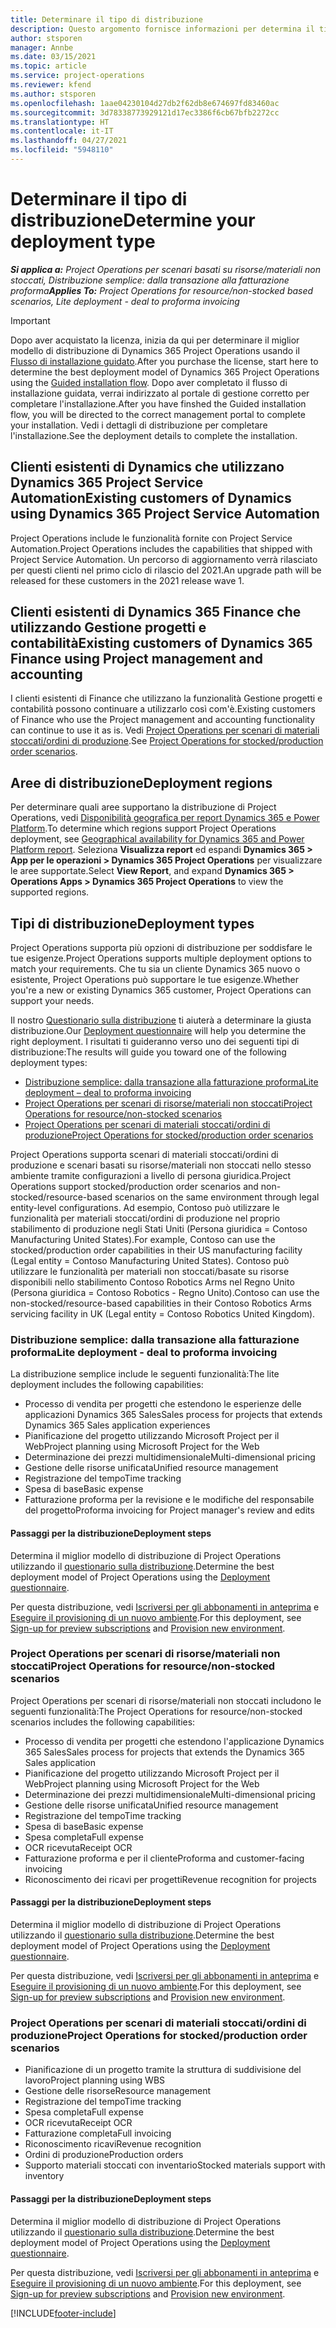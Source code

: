 ```yaml
---
title: Determinare il tipo di distribuzione
description: Questo argomento fornisce informazioni per determina il tipo di distribuzione di Project Operations giusto per la tua azienda.
author: stsporen
manager: Annbe
ms.date: 03/15/2021
ms.topic: article
ms.service: project-operations
ms.reviewer: kfend
ms.author: stsporen
ms.openlocfilehash: 1aae04230104d27db2f62db8e674697fd83460ac
ms.sourcegitcommit: 3d78338773929121d17ec3386f6cb67bfb2272cc
ms.translationtype: HT
ms.contentlocale: it-IT
ms.lasthandoff: 04/27/2021
ms.locfileid: "5948110"
---
```

# <a name="determine-your-deployment-type"></a><span data-ttu-id="32594-103">Determinare il tipo di distribuzione</span><span class="sxs-lookup"><span data-stu-id="32594-103">Determine your deployment type</span></span>

<span data-ttu-id="32594-104">_**Si applica a:** Project Operations per scenari basati su risorse/materiali non stoccati, Distribuzione semplice: dalla transazione alla fatturazione proforma_</span><span class="sxs-lookup"><span data-stu-id="32594-104">_**Applies To:** Project Operations for resource/non-stocked based scenarios, Lite deployment - deal to proforma invoicing_</span></span>

> [!IMPORTANT]
> <span data-ttu-id="32594-105">Dopo aver acquistato la licenza, inizia da qui per determinare il miglior modello di distribuzione di Dynamics 365 Project Operations usando il [Flusso di installazione guidato](https://aka.ms/provisionprojectoperations).</span><span class="sxs-lookup"><span data-stu-id="32594-105">After you purchase the license, start here to determine the best deployment model of Dynamics 365 Project Operations using the [Guided installation flow](https://aka.ms/provisionprojectoperations).</span></span>
> <span data-ttu-id="32594-106">Dopo aver completato il flusso di installazione guidata, verrai indirizzato al portale di gestione corretto per completare l'installazione.</span><span class="sxs-lookup"><span data-stu-id="32594-106">After you have finshed the Guided installation flow, you will be directed to the correct management portal to complete your installation.</span></span> <span data-ttu-id="32594-107">Vedi i dettagli di distribuzione per completare l'installazione.</span><span class="sxs-lookup"><span data-stu-id="32594-107">See the deployment details to complete the installation.</span></span>


## <a name="existing-customers-of-dynamics-using-dynamics-365-project-service-automation"></a><span data-ttu-id="32594-108">Clienti esistenti di Dynamics che utilizzano Dynamics 365 Project Service Automation</span><span class="sxs-lookup"><span data-stu-id="32594-108">Existing customers of Dynamics using Dynamics 365 Project Service Automation</span></span>
<span data-ttu-id="32594-109">Project Operations include le funzionalità fornite con Project Service Automation.</span><span class="sxs-lookup"><span data-stu-id="32594-109">Project Operations includes the capabilities that shipped with Project Service Automation.</span></span> <span data-ttu-id="32594-110">Un percorso di aggiornamento verrà rilasciato per questi clienti nel primo ciclo di rilascio del 2021.</span><span class="sxs-lookup"><span data-stu-id="32594-110">An upgrade path will be released for these customers in the 2021 release wave 1.</span></span>

## <a name="existing-customers-of-dynamics-365-finance-using-project-management-and-accounting"></a><span data-ttu-id="32594-111">Clienti esistenti di Dynamics 365 Finance che utilizzando Gestione progetti e contabilità</span><span class="sxs-lookup"><span data-stu-id="32594-111">Existing customers of Dynamics 365 Finance using Project management and accounting</span></span> 

<span data-ttu-id="32594-112">I clienti esistenti di Finance che utilizzano la funzionalità Gestione progetti e contabilità possono continuare a utilizzarlo così com'è.</span><span class="sxs-lookup"><span data-stu-id="32594-112">Existing customers of Finance who use the Project management and accounting functionality can continue to use it as is.</span></span> <span data-ttu-id="32594-113">Vedi [Project Operations per scenari di materiali stoccati/ordini di produzione](#pma).</span><span class="sxs-lookup"><span data-stu-id="32594-113">See [Project Operations for stocked/production order scenarios](#pma).</span></span>


## <a name="deployment-regions"></a><span data-ttu-id="32594-114">Aree di distribuzione</span><span class="sxs-lookup"><span data-stu-id="32594-114">Deployment regions</span></span>
<span data-ttu-id="32594-115">Per determinare quali aree supportano la distribuzione di Project Operations, vedi [Disponibilità geografica per report Dynamics 365 e Power Platform](https://dynamics.microsoft.com/en-us/geographic-availability/).</span><span class="sxs-lookup"><span data-stu-id="32594-115">To determine which regions support Project Operations deployment, see [Geographical availability for Dynamics 365 and Power Platform report](https://dynamics.microsoft.com/en-us/geographic-availability/).</span></span> <span data-ttu-id="32594-116">Seleziona **Visualizza report** ed espandi **Dynamics 365 > App per le operazioni > Dynamics 365 Project Operations** per visualizzare le aree supportate.</span><span class="sxs-lookup"><span data-stu-id="32594-116">Select **View Report**, and expand **Dynamics 365 > Operations Apps > Dynamics 365 Project Operations** to view the supported regions.</span></span>

## <a name="deployment-types"></a><span data-ttu-id="32594-117">Tipi di distribuzione</span><span class="sxs-lookup"><span data-stu-id="32594-117">Deployment types</span></span>
<span data-ttu-id="32594-118">Project Operations supporta più opzioni di distribuzione per soddisfare le tue esigenze.</span><span class="sxs-lookup"><span data-stu-id="32594-118">Project Operations supports multiple deployment options to match your requirements.</span></span> <span data-ttu-id="32594-119">Che tu sia un cliente Dynamics 365 nuovo o esistente, Project Operations può supportare le tue esigenze.</span><span class="sxs-lookup"><span data-stu-id="32594-119">Whether you're a new or existing Dynamics 365 customer, Project Operations can support your needs.</span></span>

<span data-ttu-id="32594-120">Il nostro [Questionario sulla distribuzione](https://aka.ms/provisionprojectoperations) ti aiuterà a determinare la giusta distribuzione.</span><span class="sxs-lookup"><span data-stu-id="32594-120">Our [Deployment questionnaire](https://aka.ms/provisionprojectoperations) will help you determine the right deployment.</span></span> <span data-ttu-id="32594-121">I risultati ti guideranno verso uno dei seguenti tipi di distribuzione:</span><span class="sxs-lookup"><span data-stu-id="32594-121">The results will guide you toward one of the following deployment types:</span></span>

- [<span data-ttu-id="32594-122">Distribuzione semplice: dalla transazione alla fatturazione proforma</span><span class="sxs-lookup"><span data-stu-id="32594-122">Lite deployment – deal to proforma invoicing</span></span>](#lite)
- [<span data-ttu-id="32594-123">Project Operations per scenari di risorse/materiali non stoccati</span><span class="sxs-lookup"><span data-stu-id="32594-123">Project Operations for resource/non-stocked scenarios</span></span>](#integrated)
- [<span data-ttu-id="32594-124">Project Operations per scenari di materiali stoccati/ordini di produzione</span><span class="sxs-lookup"><span data-stu-id="32594-124">Project Operations for stocked/production order scenarios</span></span>](#pma)

<span data-ttu-id="32594-125">Project Operations supporta scenari di materiali stoccati/ordini di produzione e scenari basati su risorse/materiali non stoccati nello stesso ambiente tramite configurazioni a livello di persona giuridica.</span><span class="sxs-lookup"><span data-stu-id="32594-125">Project Operations support stocked/production order scenarios and non-stocked/resource-based scenarios on the same environment through legal entity-level configurations.</span></span> <span data-ttu-id="32594-126">Ad esempio, Contoso può utilizzare le funzionalità per materiali stoccati/ordini di produzione nel proprio stabilimento di produzione negli Stati Uniti (Persona giuridica = Contoso Manufacturing United States).</span><span class="sxs-lookup"><span data-stu-id="32594-126">For example, Contoso can use the stocked/production order capabilities in their US manufacturing facility (Legal entity = Contoso Manufacturing United States).</span></span> <span data-ttu-id="32594-127">Contoso può utilizzare le funzionalità per materiali non stoccati/basate su risorse disponibili nello stabilimento Contoso Robotics Arms nel Regno Unito (Persona giuridica = Contoso Robotics - Regno Unito).</span><span class="sxs-lookup"><span data-stu-id="32594-127">Contoso can use the non-stocked/resource-based capabilities in their Contoso Robotics Arms servicing facility in UK (Legal entity = Contoso Robotics United Kingdom).</span></span>

### <a name="lite-deployment---deal-to-proforma-invoicing"></a><a  name="lite"></a><span data-ttu-id="32594-128">Distribuzione semplice: dalla transazione alla fatturazione proforma</span><span class="sxs-lookup"><span data-stu-id="32594-128">Lite deployment - deal to proforma invoicing</span></span>

<span data-ttu-id="32594-129">La distribuzione semplice include le seguenti funzionalità:</span><span class="sxs-lookup"><span data-stu-id="32594-129">The lite deployment includes the following capabilities:</span></span>

- <span data-ttu-id="32594-130">Processo di vendita per progetti che estendono le esperienze delle applicazioni Dynamics 365 Sales</span><span class="sxs-lookup"><span data-stu-id="32594-130">Sales process for projects that extends Dynamics 365 Sales application experiences</span></span>
- <span data-ttu-id="32594-131">Pianificazione del progetto utilizzando Microsoft Project per il Web</span><span class="sxs-lookup"><span data-stu-id="32594-131">Project planning using Microsoft Project for the Web</span></span>
- <span data-ttu-id="32594-132">Determinazione dei prezzi multidimensionale</span><span class="sxs-lookup"><span data-stu-id="32594-132">Multi-dimensional pricing</span></span>
- <span data-ttu-id="32594-133">Gestione delle risorse unificata</span><span class="sxs-lookup"><span data-stu-id="32594-133">Unified resource management</span></span>
- <span data-ttu-id="32594-134">Registrazione del tempo</span><span class="sxs-lookup"><span data-stu-id="32594-134">Time tracking</span></span>
- <span data-ttu-id="32594-135">Spesa di base</span><span class="sxs-lookup"><span data-stu-id="32594-135">Basic expense</span></span>
- <span data-ttu-id="32594-136">Fatturazione proforma per la revisione e le modifiche del responsabile del progetto</span><span class="sxs-lookup"><span data-stu-id="32594-136">Proforma invoicing for Project manager's review and edits</span></span> 

#### <a name="deployment-steps"></a><span data-ttu-id="32594-137">Passaggi per la distribuzione</span><span class="sxs-lookup"><span data-stu-id="32594-137">Deployment steps</span></span>
<span data-ttu-id="32594-138">Determina il miglior modello di distribuzione di Project Operations utilizzando il [questionario sulla distribuzione](https://aka.ms/provisionprojectoperations).</span><span class="sxs-lookup"><span data-stu-id="32594-138">Determine the best deployment model of Project Operations using the [Deployment questionnaire](https://aka.ms/provisionprojectoperations).</span></span>

<span data-ttu-id="32594-139">Per questa distribuzione, vedi [Iscriversi per gli abbonamenti in anteprima](lite-preview-subscription-sign-up.md) e [Eseguire il provisioning di un nuovo ambiente](lite-deployment.md).</span><span class="sxs-lookup"><span data-stu-id="32594-139">For this deployment, see [Sign-up for preview subscriptions](lite-preview-subscription-sign-up.md) and [Provision new environment](lite-deployment.md).</span></span> 


### <a name="project-operations-for-resourcenon-stocked-scenarios"></a><a name="integrated"></a><span data-ttu-id="32594-140">Project Operations per scenari di risorse/materiali non stoccati</span><span class="sxs-lookup"><span data-stu-id="32594-140">Project Operations for resource/non-stocked scenarios</span></span>
<span data-ttu-id="32594-141">Project Operations per scenari di risorse/materiali non stoccati includono le seguenti funzionalità:</span><span class="sxs-lookup"><span data-stu-id="32594-141">The Project Operations for resource/non-stocked scenarios includes the following capabilities:</span></span>
 
- <span data-ttu-id="32594-142">Processo di vendita per progetti che estendono l'applicazione Dynamics 365 Sales</span><span class="sxs-lookup"><span data-stu-id="32594-142">Sales process for projects that extends the Dynamics 365 Sales application</span></span>
- <span data-ttu-id="32594-143">Pianificazione del progetto utilizzando Microsoft Project per il Web</span><span class="sxs-lookup"><span data-stu-id="32594-143">Project planning using Microsoft Project for the Web</span></span>
- <span data-ttu-id="32594-144">Determinazione dei prezzi multidimensionale</span><span class="sxs-lookup"><span data-stu-id="32594-144">Multi-dimensional pricing</span></span>
- <span data-ttu-id="32594-145">Gestione delle risorse unificata</span><span class="sxs-lookup"><span data-stu-id="32594-145">Unified resource management</span></span>
- <span data-ttu-id="32594-146">Registrazione del tempo</span><span class="sxs-lookup"><span data-stu-id="32594-146">Time tracking</span></span>
- <span data-ttu-id="32594-147">Spesa di base</span><span class="sxs-lookup"><span data-stu-id="32594-147">Basic expense</span></span>
- <span data-ttu-id="32594-148">Spesa completa</span><span class="sxs-lookup"><span data-stu-id="32594-148">Full expense</span></span>
- <span data-ttu-id="32594-149">OCR ricevuta</span><span class="sxs-lookup"><span data-stu-id="32594-149">Receipt OCR</span></span>
- <span data-ttu-id="32594-150">Fatturazione proforma e per il cliente</span><span class="sxs-lookup"><span data-stu-id="32594-150">Proforma and customer-facing invoicing</span></span> 
- <span data-ttu-id="32594-151">Riconoscimento dei ricavi per progetti</span><span class="sxs-lookup"><span data-stu-id="32594-151">Revenue recognition for projects</span></span>

#### <a name="deployment-steps"></a><span data-ttu-id="32594-152">Passaggi per la distribuzione</span><span class="sxs-lookup"><span data-stu-id="32594-152">Deployment steps</span></span>
<span data-ttu-id="32594-153">Determina il miglior modello di distribuzione di Project Operations utilizzando il [questionario sulla distribuzione](https://aka.ms/provisionprojectoperations).</span><span class="sxs-lookup"><span data-stu-id="32594-153">Determine the best deployment model of Project Operations using the [Deployment questionnaire](https://aka.ms/provisionprojectoperations).</span></span>

<span data-ttu-id="32594-154">Per questa distribuzione, vedi [Iscriversi per gli abbonamenti in anteprima](resource-sign-up-preview-subscription.md) e [Eseguire il provisioning di un nuovo ambiente](resource-provision-new-environment.md).</span><span class="sxs-lookup"><span data-stu-id="32594-154">For this deployment, see [Sign-up for preview subscriptions](resource-sign-up-preview-subscription.md) and [Provision new environment](resource-provision-new-environment.md).</span></span> 


### <a name="project-operations-for-stockedproduction-order-scenarios"></a><a name="pma"></a><span data-ttu-id="32594-155">Project Operations per scenari di materiali stoccati/ordini di produzione</span><span class="sxs-lookup"><span data-stu-id="32594-155">Project Operations for stocked/production order scenarios</span></span>

- <span data-ttu-id="32594-156">Pianificazione di un progetto tramite la struttura di suddivisione del lavoro</span><span class="sxs-lookup"><span data-stu-id="32594-156">Project planning using WBS</span></span>
- <span data-ttu-id="32594-157">Gestione delle risorse</span><span class="sxs-lookup"><span data-stu-id="32594-157">Resource management</span></span>
- <span data-ttu-id="32594-158">Registrazione del tempo</span><span class="sxs-lookup"><span data-stu-id="32594-158">Time tracking</span></span>
- <span data-ttu-id="32594-159">Spesa completa</span><span class="sxs-lookup"><span data-stu-id="32594-159">Full expense</span></span>
- <span data-ttu-id="32594-160">OCR ricevuta</span><span class="sxs-lookup"><span data-stu-id="32594-160">Receipt OCR</span></span>
- <span data-ttu-id="32594-161">Fatturazione completa</span><span class="sxs-lookup"><span data-stu-id="32594-161">Full invoicing</span></span>
- <span data-ttu-id="32594-162">Riconoscimento ricavi</span><span class="sxs-lookup"><span data-stu-id="32594-162">Revenue recognition</span></span>
- <span data-ttu-id="32594-163">Ordini di produzione</span><span class="sxs-lookup"><span data-stu-id="32594-163">Production orders</span></span>
- <span data-ttu-id="32594-164">Supporto materiali stoccati con inventario</span><span class="sxs-lookup"><span data-stu-id="32594-164">Stocked materials support with inventory</span></span>

#### <a name="deployment-steps"></a><span data-ttu-id="32594-165">Passaggi per la distribuzione</span><span class="sxs-lookup"><span data-stu-id="32594-165">Deployment steps</span></span>
<span data-ttu-id="32594-166">Determina il miglior modello di distribuzione di Project Operations utilizzando il [questionario sulla distribuzione](https://aka.ms/provisionprojectoperations).</span><span class="sxs-lookup"><span data-stu-id="32594-166">Determine the best deployment model of Project Operations using the [Deployment questionnaire](https://aka.ms/provisionprojectoperations).</span></span>

<span data-ttu-id="32594-167">Per questa distribuzione, vedi [Iscriversi per gli abbonamenti in anteprima](/dynamics365/fin-ops-core/dev-itpro/dev-tools/sign-up-preview-subscription?toc=%2fdynamics365%2ffinance%2ftoc.json) e [Eseguire il provisioning di un nuovo ambiente](/dynamics365/fin-ops-core/dev-itpro/deployment/deploy-demo-environment?toc=%2fdynamics365%2ffinance%2ftoc.json).</span><span class="sxs-lookup"><span data-stu-id="32594-167">For this deployment, see [Sign-up for preview subscriptions](/dynamics365/fin-ops-core/dev-itpro/dev-tools/sign-up-preview-subscription?toc=%2fdynamics365%2ffinance%2ftoc.json) and [Provision new environment](/dynamics365/fin-ops-core/dev-itpro/deployment/deploy-demo-environment?toc=%2fdynamics365%2ffinance%2ftoc.json).</span></span> 



[!INCLUDE[footer-include](../includes/footer-banner.md)]